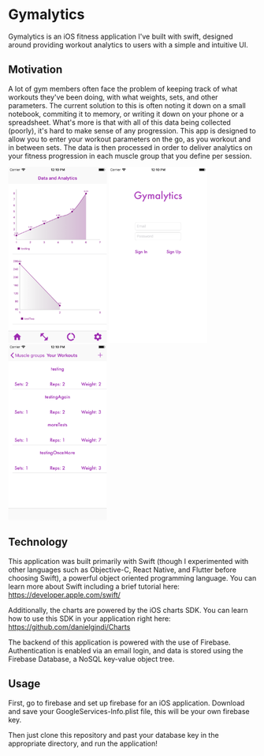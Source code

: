# Gymalytics

Gymalytics is an iOS fitness application I've built with swift, designed around providing workout analytics to users with a simple and intuitive UI.

## Motivation
A lot of gym members often face the problem of keeping track of what workouts they've been doing, with what weights, sets, and other parameters. The current solution to this is often noting it down on a small notebook, commiting it to memory, or writing it down on your phone or a spreadsheet. What's more is that with all of this data being collected (poorly), it's hard to make sense of any progression. This app is designed to allow you to enter your workout parameters on the go, as you workout and in between sets. The data is then processed in order to deliver analytics on your fitness progression in each muscle group that you define per session.

<p float="left">
  <img src="examples/Data.png" width="200" />
  <img src="examples/login.png" width="200" /> 
  <img src="examples/log.png" width="200" />
</p>

## Technology
This application was built primarily with Swift (though I experimented with other languages such as Objective-C, React Native, and Flutter before choosing Swift), a powerful object oriented programming language. You can learn more about Swift including a brief tutorial here:
https://developer.apple.com/swift/

Additionally, the charts are powered by the iOS charts SDK. You can learn how to use this SDK in your application right here:
https://github.com/danielgindi/Charts

The backend of this application is powered with the use of Firebase. Authentication is enabled via an email login, and data is stored using the Firebase Database, a NoSQL key-value object tree.

## Usage
First, go to firebase and set up firebase for an iOS application. Download and save your GoogleServices-Info.plist file, this will be your own firebase key.

Then just clone this repository and past your database key in the appropriate directory, and run the application!